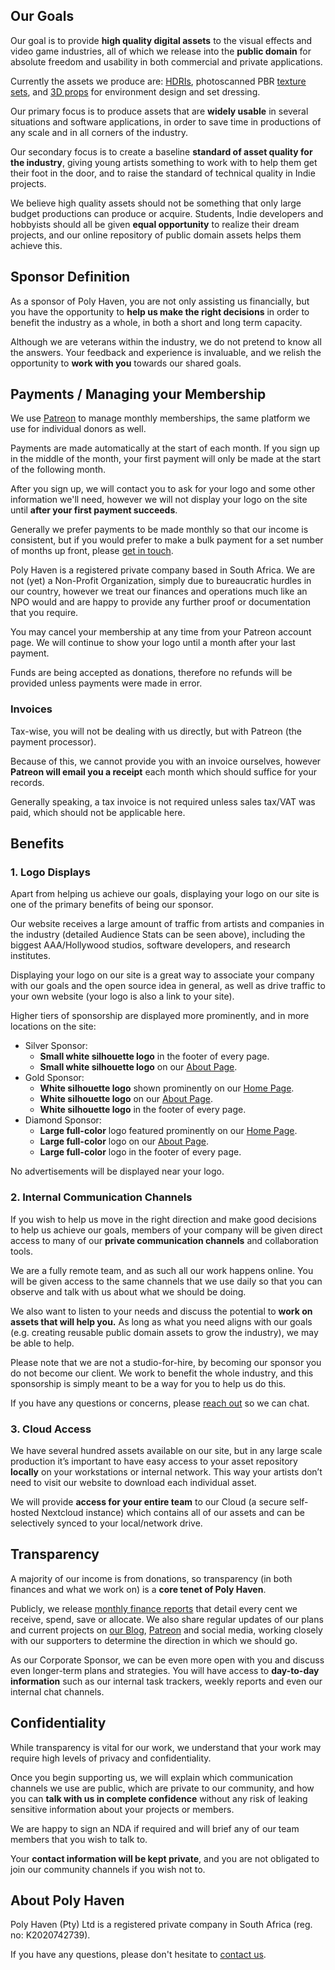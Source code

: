 ## Our Goals

Our goal is to provide **high quality digital assets** to the visual effects and video game industries, all of which we release into the **public domain** for absolute freedom and usability in both commercial and private applications.

Currently the assets we produce are: [HDRIs](/hdris), photoscanned PBR [texture sets](/textures), and [3D props](/models) for environment design and set dressing.

Our primary focus is to produce assets that are **widely usable** in several situations and software applications, in order to save time in productions of any scale and in all corners of the industry.

Our secondary focus is to create a baseline **standard of asset quality for the industry**, giving young artists something to work with to help them get their foot in the door, and to raise the standard of technical quality in Indie projects.

We believe high quality assets should not be something that only large budget productions can produce or acquire. Students, Indie developers and hobbyists should all be given **equal opportunity** to realize their dream projects, and our online repository of public domain assets helps them achieve this.


## Sponsor Definition

As a sponsor of Poly Haven, you are not only assisting us financially, but you have the opportunity to **help us make the right decisions** in order to benefit the industry as a whole, in both a short and long term capacity.

Although we are veterans within the industry, we do not pretend to know all the answers. Your feedback and experience is invaluable, and we relish the opportunity to **work with you** towards our shared goals.


## Payments / Managing your Membership

We use [Patreon](https://www.patreon.com/polyhaven) to manage monthly memberships, the same platform we use for individual donors as well.

Payments are made automatically at the start of each month. If you sign up in the middle of the month, your first payment will only be made at the start of the following month.

After you sign up, we will contact you to ask for your logo and some other information we'll need, however we will not display your logo on the site until **after your first payment succeeds**.

Generally we prefer payments to be made monthly so that our income is consistent, but if you would prefer to make a bulk payment for a set number of months up front, please [get in touch](/about-contact).

Poly Haven is a registered private company based in South Africa. We are not (yet) a Non-Profit Organization, simply due to bureaucratic hurdles in our country, however we treat our finances and operations much like an NPO would and are happy to provide any further proof or documentation that you require.

You may cancel your membership at any time from your Patreon account page. We will continue to show your logo until a month after your last payment.

Funds are being accepted as donations, therefore no refunds will be provided unless payments were made in error.

### Invoices

Tax-wise, you will not be dealing with us directly, but with Patreon (the payment processor).

Because of this, we cannot provide you with an invoice ourselves, however **Patreon will email you a receipt** each month which should suffice for your records.

Generally speaking, a tax invoice is not required unless sales tax/VAT was paid, which should not be applicable here.


## Benefits


### 1. Logo Displays

Apart from helping us achieve our goals, displaying your logo on our site is one of the primary benefits of being our sponsor.

Our website receives a large amount of traffic from artists and companies in the industry (detailed Audience Stats can be seen above), including the biggest AAA/Hollywood studios, software developers, and research institutes.

Displaying your logo on our site is a great way to associate your company with our goals and the open source idea in general, as well as drive traffic to your own website (your logo is also a link to your site).

Higher tiers of sponsorship are displayed more prominently, and in more locations on the site:

* Silver Sponsor:
    * **Small white silhouette logo** in the footer of every page.
    * **Small white silhouette logo** on our [About Page](/about-contact).
* Gold Sponsor:
    * **White silhouette logo** shown prominently on our [Home Page](/).
    * **White silhouette logo** on our [About Page](/about-contact).
    * **White silhouette logo** in the footer of every page.
* Diamond Sponsor:
    * **Large full-color** logo featured prominently on our [Home Page](/).
    * **Large full-color** logo on our [About Page](/about-contact).
    * **Large full-color** logo in the footer of every page.

No advertisements will be displayed near your logo.


### 2. Internal Communication Channels

If you wish to help us move in the right direction and make good decisions to help us achieve our goals, members of your company will be given direct access to many of our **private communication channels** and collaboration tools.

We are a fully remote team, and as such all our work happens online. You will be given access to the same channels that we use daily so that you can observe and talk with us about what we should be doing.

We also want to listen to your needs and discuss the potential to **work on assets that will help you.** As long as what you need aligns with our goals (e.g. creating reusable public domain assets to grow the industry), we may be able to help.

Please note that we are not a studio-for-hire, by becoming our sponsor you do not become our client. We work to benefit the whole industry, and this sponsorship is simply meant to be a way for you to help us do this.

If you have any questions or concerns, please [reach out](/about-contact) so we can chat.


### 3. Cloud Access

We have several hundred assets available on our site, but in any large scale production it’s important to have easy access to your asset repository **locally** on your workstations or internal network. This way your artists don’t need to visit our website to download each individual asset.

We will provide **access for your entire team** to our Cloud (a secure self-hosted Nextcloud instance) which contains all of our assets and can be selectively synced to your local/network drive.


## Transparency

A majority of our income is from donations, so transparency (in both finances and what we work on) is a **core tenet of Poly Haven**.

Publicly, we release [monthly finance reports](/finance-reports) that detail every cent we receive, spend, save or allocate. We also share regular updates of our plans and current projects on [our Blog](https://blog.polyhaven.com), [Patreon](https://www.patreon.com/polyhaven/posts?public=true) and social media, working closely with our supporters to determine the direction in which we should go.

As our Corporate Sponsor, we can be even more open with you and discuss even longer-term plans and strategies. You will have access to **day-to-day information** such as our internal task trackers, weekly reports and even our internal chat channels.


## Confidentiality

While transparency is vital for our work, we understand that your work may require high levels of privacy and confidentiality.

Once you begin supporting us, we will explain which communication channels we use are public, which are private to our community, and how you can **talk with us in complete confidence** without any risk of leaking sensitive information about your projects or members.

We are happy to sign an NDA if required and will brief any of our team members that you wish to talk to.

Your **contact information will be kept private**, and you are not obligated to join our community channels if you wish not to.


## About Poly Haven

Poly Haven (Pty) Ltd is a registered private company in South Africa (reg. no: K2020742739).

If you have any questions, please don't hesitate to [contact us](/about-contact).
